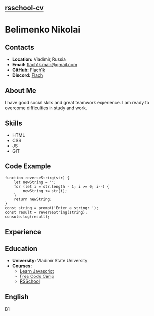 ## [rsschool-cv](https://github.com/Flach1k/rsschool-cv/)

# __Belimenko Nikolai__

## __Contacts__
* __Location:__ Vladimir, Russia
* __Email:__ flach1k.main@gmail.com
* __GitHub:__ [Flach1k](https://github.com/Flach1k)
* __Discord:__ [Flach](https://discordapp.com/users/107484982875795456)

## __About Me__
I have good social skills and great teamwork experience. I am ready to overcome difficulties in study and work.

## __Skills__
* HTML
* CSS
* JS
* GIT

## __Code Example__
```
function reverseString(str) {
    let newString = "";
    for (let i = str.length - 1; i >= 0; i--) {
        newString += str[i];
    }
    return newString;
}
const string = prompt('Enter a string: ');
const result = reverseString(string);
console.log(result);
```

## __Experience__

## __Education__
+ __University:__ Vladimir State University
+ __Courses:__
    + [Learn Javascript](https://learn.javascript.ru/)
    + [Free Code Camp](https://www.freecodecamp.org/)
    + [RSSchool](https://rs.school/)

## __English__
B1
